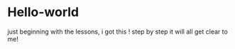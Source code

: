 # Hello-world
just beginning with the lessons, i got this !
step by step it will all get clear to me! 
